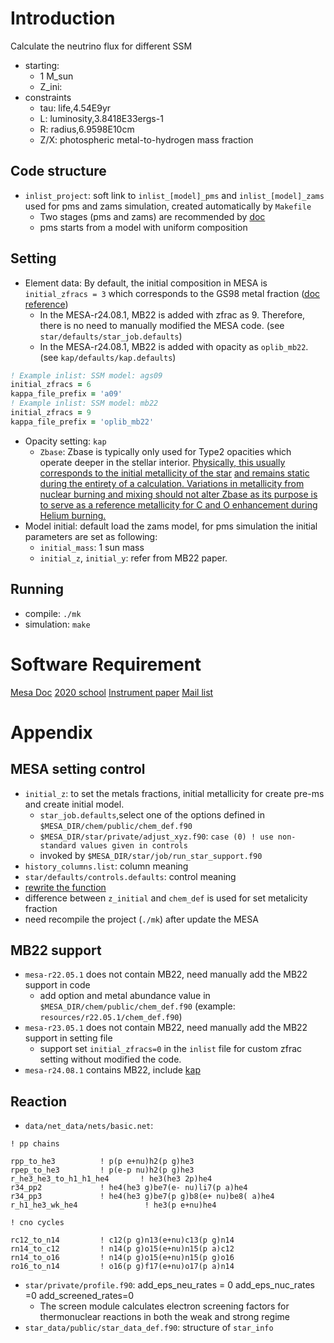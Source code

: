 # Introduction
Calculate the neutrino flux for different SSM
+ starting:
    + 1 M_sun
    + Z_ini:
+ constraints
    + tau: life,4.54E9yr
    + L: luminosity,3.8418E33ergs-1
    + R: radius,6.9598E10cm
    + Z/X: photospheric metal-to-hydrogen mass fraction

## Code structure
+ `inlist_project`: soft link to `inlist_[model]_pms` and `inlist_[model]_zams` used for pms and zams simulation, created automatically by `Makefile`
  + Two stages (pms and zams) are recommended by [doc](https://docs.mesastar.org/en/stable/using_mesa/building_inlists.html#starting-model)
  + pms starts from a model with uniform composition

## Setting
+ Element data: By default, the initial composition in MESA is `initial_zfracs = 3` which corresponds to the GS98 metal fraction ([doc reference](https://docs.mesastar.org/en/24.08.1/using_mesa/building_inlists.html#initial-composition))
  + In the MESA-r24.08.1, MB22 is added with zfrac as 9. Therefore, there is no need to manually modified the MESA code. (see `star/defaults/star_job.defaults`)
  + In the MESA-r24.08.1, MB22 is added with opacity as `oplib_mb22`. (see `kap/defaults/kap.defaults`)
```fortran
! Example inlist: SSM model: ags09
initial_zfracs = 6
kappa_file_prefix = 'a09'
! Example inlist: SSM model: mb22
initial_zfracs = 9
kappa_file_prefix = 'oplib_mb22'
```
+ Opacity setting: `kap`
  + `Zbase`: Zbase is typically only used for Type2 opacities which operate deeper in the stellar interior. [Physically, this usually corresponds to the initial metallicity of the star](https://docs.mesastar.org/en/stable/kap/overview.html#radiative-opacities) [and remains static during the entirety of a calculation. Variations in metallicity from nuclear burning and mixing should not alter Zbase as its purpose is to serve as a reference metallicity for C and O enhancement during Helium burning.](https://docs.mesastar.org/en/stable/kap/defaults.html#zbase)
+ Model initial: default load the zams model, for pms simulation the initial parameters are set as following:
  + `initial_mass`: 1 sun mass
  + `initial_z`, `initial_y`: refer from MB22 paper.

## Running
+ compile: `./mk`
+ simulation: `make`

# Software Requirement
[Mesa Doc](https://docs.mesastar.org/en/release-r22.05.1/using_mesa/running.html)
[2020 school](https://cococubed.com/mesa_summer_school_2020/index.html)
[Instrument paper](https://arxiv.org/abs/1903.01426)
[Mail list](https://lists.mesastar.org/mailman/listinfo/mesa-users)

# Appendix
## MESA setting control
+ `initial_z`: to set the metals fractions, initial metallicity for create pre-ms and create initial model.
    - `star_job.defaults`,select one of the options defined in `$MESA_DIR/chem/public/chem_def.f90`
    - `$MESA_DIR/star/private/adjust_xyz.f90`: `case (0) ! use non-standard values given in controls`
    - invoked by `$MESA_DIR/star/job/run_star_support.f90`
+ `history_columns.list`: column meaning
+ `star/defaults/controls.defaults`: control meaning
+ [rewrite the function](https://docs.mesastar.org/en/release-r22.05.1/using_mesa/extending_mesa.html?highlight=run_star_extras#using-the-other-hooks)
+ difference between `z_initial` and `chem_def` is used for set metalicity fraction
+ need recompile the project (`./mk`) after update the MESA


## MB22 support
+ `mesa-r22.05.1` does not contain MB22, need manually add the MB22 support in code
  + add option and metal abundance value in `$MESA_DIR/chem/public/chem_def.f90` (example: `resources/r22.05.1/chem_def.f90`)
+ `mesa-r23.05.1` does not contain MB22, need manually add the MB22 support in setting file
  + support set `initial_zfracs=0` in the `inlist` file for custom zfrac setting without modified the code.
+ `mesa-r24.08.1` contains MB22, include [kap](https://docs.mesastar.org/en/24.08.1/changelog.html#kap)

## Reaction
+ `data/net_data/nets/basic.net`:
```
! pp chains
         
rpp_to_he3          ! p(p e+nu)h2(p g)he3
rpep_to_he3         ! p(e-p nu)h2(p g)he3     
r_he3_he3_to_h1_h1_he4       ! he3(he3 2p)he4 
r34_pp2             ! he4(he3 g)be7(e- nu)li7(p a)he4 
r34_pp3             ! he4(he3 g)be7(p g)b8(e+ nu)be8( a)he4  
r_h1_he3_wk_he4               ! he3(p e+nu)he4     

! cno cycles

rc12_to_n14         ! c12(p g)n13(e+nu)c13(p g)n14
rn14_to_c12         ! n14(p g)o15(e+nu)n15(p a)c12
rn14_to_o16         ! n14(p g)o15(e+nu)n15(p g)o16
ro16_to_n14         ! o16(p g)f17(e+nu)o17(p a)n14
```
+ `star/private/profile.f90`: add_eps_neu_rates = 0 add_eps_nuc_rates =0 add_screened_rates=0
    - The screen module calculates electron screening factors for thermonuclear reactions in both the weak and strong regime
+ `star_data/public/star_data_def.f90`: structure of `star_info`
